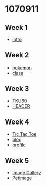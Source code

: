 # 1070911

## Week 1
- [intro](https://liuchihtong.github.io/1070911/w01/intro.html)

## Week 2
- [pokemon](https://liuchihtong.github.io/1070911/w02/Pokemon.html)
- [class](https://liuchihtong.github.io/1070911/w02/class.html)

## Week 3
- [TKU60](https://liuchihtong.github.io/1070911/w03/TKU60.html)
- [HEADER](https://liuchihtong.github.io/1070911/w03/HEADER.html)

## Week 4
- [Tic Tac Toe](https://liuchihtong.github.io/1070911/w04/ttt.html)
- [blog](https://liuchihtong.github.io/1070911/w04/blog.html)
- [profile](https://liuchihtong.github.io/1070911/w04/profile.html)

## Week 5
- [Image Gallery](https://liuchihtong.github.io/1070911/w05/imagegallery.html)
- [Petimage](https://liuchihtong.github.io/1070911/w05-pet/petimage.html)
<!--stackedit_data:
eyJoaXN0b3J5IjpbLTY3ODg4MTg0OF19
-->